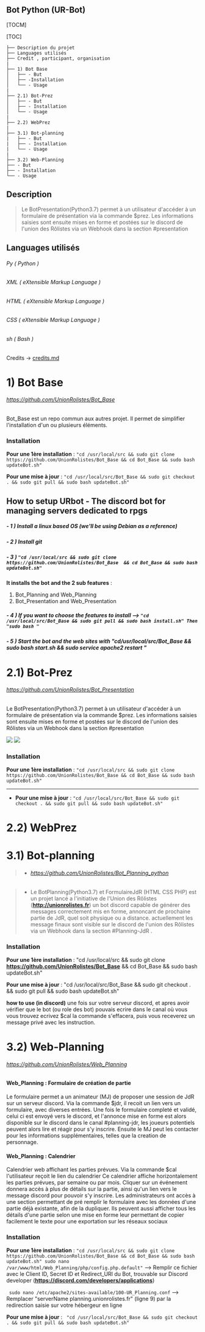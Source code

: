 ## Bot Python (UR-Bot)

[TOCM]

[TOC]


```
├── Description du projet 
├── Languages utilisés
├── Credit , participant, organisation
|
├── 1) Bot Base
│	├── - But
│	├── -Installation
│	└── - Usage
|
├── 2.1) Bot-Prez
│ 	├── - But
│	├── - Installation
│	└── - Usage
|
├── 2.2) WebPrez
|
├── 3.1) Bot-planning
|   ├── - But
|   ├── - Installation
|   └── - Usage
|
├── 3.2) Web-Planning
├── - But
├── - Installation
└── - Usage
```





## Description
> Le BotPresentation(Python3.7) permet à un utilisateur d'accéder à un formulaire de présentation via la commande $prez. Les informations saisies sont ensuite mises en forme et postées sur le discord de l'union des Rôlistes via un Webhook dans la section #presentation

## Languages utilisés
###### Py ( Python )
###### XML (  eXtensible Markup Language )
###### HTML (  eXtensible Markup Language )
###### CSS (  eXtensible Markup Language )
###### sh (  Bash )

Credits -> [credits.md](https://github.com/UnionRolistes/Bot_Base/blob/main/credits.md)

  
#  1) Bot Base

######  https://github.com/UnionRolistes/Bot_Base
 Bot_Base est un repo commun aux autres projet.
Il permet de simplifier l'installation d'un ou plusieurs éléments.
  ### Installation         
   **Pour une 1ère installation** : ``` "cd /usr/local/src && sudo git clone https://github.com/UnionRolistes/Bot_Base && cd Bot_Base && sudo bash updateBot.sh" ``` 
			
   **Pour une mise à jour** : ``` "cd /usr/local/src/Bot_Base && sudo git checkout . && sudo git pull && sudo bash updateBot.sh" ```	 
   
 How to setup URbot - The discord bot for managing servers dedicated to rpgs 
 ---
  ##### - 1 )   Install a linux based OS (we'll be using Debian as a reference)

  ##### - 2 )  Install git

 ##### - 3 )  ``` "cd /usr/local/src && sudo git clone  https://github.com/UnionRolistes/Bot_Base  && cd Bot_Base && sudo bash updateBot.sh" ```

  **It installs the bot and the 2 sub features** : 

   1. Bot_Planning and Web_Planning 
   2. Bot_Presentation and Web_Presentation
				 
   ##### - 4 )  If you want to choose the features to install --> ```"cd /usr/local/src/Bot_Base && sudo git pull && sudo bash install.sh" Then "sudo bash " ```

   ##### - 5 )  Start the bot and the web sites with "cd/usr/local/src/Bot_Base && sudo bash start.sh && sudo service apache2 restart "

#  2.1) Bot-Prez

  ######  https://github.com/UnionRolistes/Bot_Presentation
  Le BotPresentation(Python3.7) permet à un utilisateur d'accéder à un formulaire de présentation via la commande $prez. Les informations saisies sont ensuite mises en forme et postées sur le discord de l'union des Rôlistes via un Webhook dans la section #presentation
  
   ![](https://github.com/UnionRolistes/Bot_Base/blob/main/img/BotPresentation_Grafcet-page-002.jpg?raw=true)
   ![](https://github.com/UnionRolistes/Bot_Base/blob/main/img/BotPresentation_Grafcet-page-001.jpg?raw=true)
 
   ### Installation
            
  **Pour une 1ère installation** : ``` "cd /usr/local/src && sudo git clone      https://github.com/UnionRolistes/Bot_Base && cd Bot_Base && sudo bash updateBot.sh" ```
			
---
			
- **Pour une mise à jour** : ``` "cd /usr/local/src/Bot_Base && sudo git checkout . && sudo git pull && sudo bash updateBot.sh" ```

#  2.2) WebPrez

#  3.1) Bot-planning
   >  - ###### https://github.com/UnionRolistes/Bot_Planning_python
   
   >  - Le BotPlanning(Python3.7) et FormulaireJdR (HTML CSS PHP) est un projet lancé a l'initiative de l'Union des Rôlistes (**http://unionrolistes.fr**) un bot discord capable de générer des messages correctement mis en forme, annoncant de prochaine partie de JdR, quel soit physique ou a distance. actuellement les message finaux sont visible sur le discord de l'union des Rôlistes via un Webhook dans la section #Planning-JdR .
   
 ### Installation
	    
   **Pour une 1ère installation** : "cd /usr/local/src && sudo git clone **https://github.com/UnionRolistes/Bot_Base** && cd Bot_Base && sudo bash updateBot.sh"

**Pour une mise à jour** : "cd /usr/local/src/Bot_Base && sudo git checkout . && sudo git pull && sudo bash updateBot.sh"

**how to use (in discord)** une fois sur votre serveur discord, et apres avoir vérifier que le bot (ou role des bot) pouvais ecrire dans le canal où vous vous trouvez ecrivez $cal la commande s'effacera, puis vous receverez un message privé avec les instruction.

#  3.2) Web-Planning

   ###### https://github.com/UnionRolistes/Web_Planning
   #### Web_Planning : Formulaire de création de partie
   Le formulaire permet a un animateur (MJ) de proposer une session de JdR sur un serveur discord. Via la commande $jdr, il recoit un lien vers un formulaire, avec diverses entrées. Une fois le formulaire completé et validé, celui ci est envoyé vers le discord, et l'annonce mise en forme est alors disponible sur le discord dans le canal #planning-jdr, les joueurs potentiels peuvent alors lire et réagir pour s'y inscrire. Ensuite le MJ peut les contacter pour les informations supplémentaires, telles que la creation de personnage. 
	 
   #### Web_Planning : Calendrier
   Calendrier web affichant les parties prévues. Via la commande $cal l'utilisateur reçoit le lien du calendrier Ce calendrier affiche horizontalement les parties prévues, par semaine ou par mois. Cliquer sur un événement donnera accès à plus de détails sur la partie, ainsi qu'un lien vers le message discord pour pouvoir s'y inscrire. Les administrateurs ont accès à une section permettant de pré remplir le formulaire avec les données d'une partie déjà existante, afin de la dupliquer. Ils peuvent aussi afficher tous les détails d'une partie selon une mise en forme leur permettant de copier facilement le texte pour une exportation sur les réseaux sociaux
	 
   ### Installation
   **Pour une 1ère installation** : ``` "cd /usr/local/src && sudo git clone https://github.com/UnionRolistes/Bot_Base && cd Bot_Base && sudo bash updateBot.sh" sudo nano /var/www/html/Web_Planning/php/config.php.default" ``` --> Remplir ce fichier avec le Client ID, Secret ID et Redirect_URI du Bot, trouvable sur Discord developer (**https://discord.com/developers/applications**)

``` sudo nano /etc/apache2/sites-available/100-UR_Planning.conf``` --> Remplacer "serverName planning.unionrolistes.fr" (ligne 9) par la redirection saisie sur votre hébergeur en ligne

**Pour une mise à jour** :  ``` "cd /usr/local/src/Bot_Base && sudo git checkout . && sudo git pull && sudo bash updateBot.sh"```

